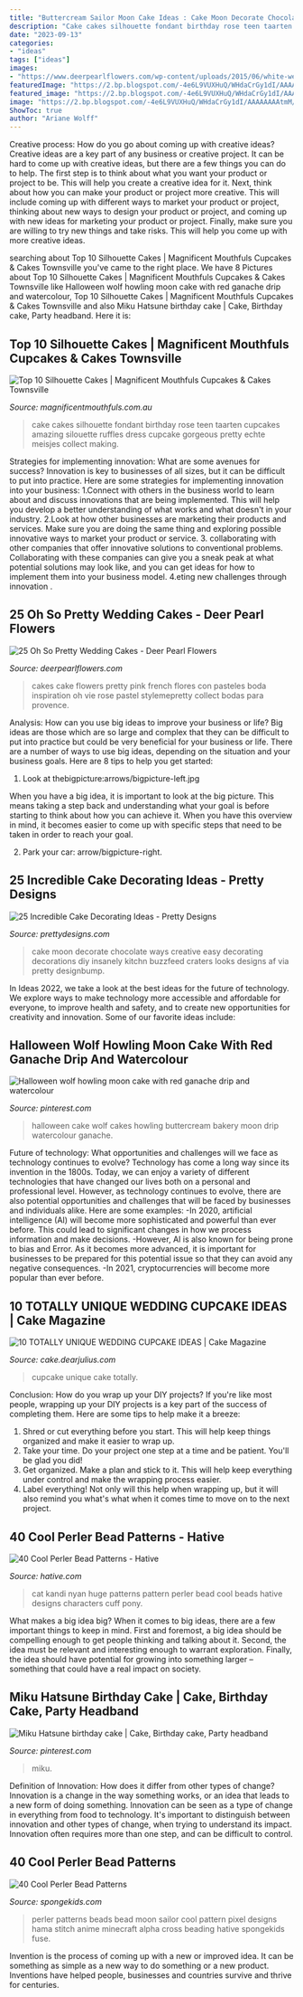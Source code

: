 ```yaml
---
title: "Buttercream Sailor Moon Cake Ideas : Cake Moon Decorate Chocolate Ways Creative Easy Decorating Decorations Diy Insanely Kitchn Buzzfeed Craters Looks Designs Af Via Pretty Designbump"
description: "Cake cakes silhouette fondant birthday rose teen taarten cupcakes amazing silouette ruffles dress cupcake gorgeous pretty echte meisjes collect making"
date: "2023-09-13"
categories:
- "ideas"
tags: ["ideas"]
images:
- "https://www.deerpearlflowers.com/wp-content/uploads/2015/06/white-wedding-cake-with-pink-and-green-flowers.jpg"
featuredImage: "https://2.bp.blogspot.com/-4e6L9VUXHuQ/WHdaCrGy1dI/AAAAAAAAtmM/bJVSoQu3Vqgm6luJlnqHPv5kHQZLBFPeQCLcB/s1600/b.jpg"
featured_image: "https://2.bp.blogspot.com/-4e6L9VUXHuQ/WHdaCrGy1dI/AAAAAAAAtmM/bJVSoQu3Vqgm6luJlnqHPv5kHQZLBFPeQCLcB/s1600/b.jpg"
image: "https://2.bp.blogspot.com/-4e6L9VUXHuQ/WHdaCrGy1dI/AAAAAAAAtmM/bJVSoQu3Vqgm6luJlnqHPv5kHQZLBFPeQCLcB/s1600/b.jpg"
ShowToc: true
author: "Ariane Wolff"
---
```



Creative process: How do you go about coming up with creative ideas?
Creative ideas are a key part of any business or creative project. It can be hard to come up with creative ideas, but there are a few things you can do to help. The first step is to think about what you want your product or project to be. This will help you create a creative idea for it. Next, think about how you can make your product or project more creative. This will include coming up with different ways to market your product or project, thinking about new ways to design your product or project, and coming up with new ideas for marketing your product or project. Finally, make sure you are willing to try new things and take risks. This will help you come up with more creative ideas.

	

		
searching about Top 10 Silhouette Cakes | Magnificent Mouthfuls Cupcakes &amp; Cakes Townsville you've came to the right place. We have 8 Pictures about Top 10 Silhouette Cakes | Magnificent Mouthfuls Cupcakes &amp; Cakes Townsville like Halloween wolf howling moon cake with red ganache drip and watercolour, Top 10 Silhouette Cakes | Magnificent Mouthfuls Cupcakes &amp; Cakes Townsville and also Miku Hatsune birthday cake | Cake, Birthday cake, Party headband. Here it is:
		
    
## Top 10 Silhouette Cakes | Magnificent Mouthfuls Cupcakes &amp; Cakes Townsville

<img loading=lazy src="https://s-media-cache-ak0.pinimg.com/originals/2a/35/01/2a35017da40741e10c99e97bded7b111.jpg" onerror="this.onerror=null;this.src='https://tse3.mm.bing.net/th?id=OIP.ct6gtoZrx5DkqGqEUNllhAHaNK&amp;pid=15.1';" alt="Top 10 Silhouette Cakes | Magnificent Mouthfuls Cupcakes &amp; Cakes Townsville">

_Source: magnificentmouthfuls.com.au_

>cake cakes silhouette fondant birthday rose teen taarten cupcakes amazing silouette ruffles dress cupcake gorgeous pretty echte meisjes collect making. 

	

Strategies for implementing innovation: What are some avenues for success?
Innovation is key to businesses of all sizes, but it can be difficult to put into practice. Here are some strategies for implementing innovation into your business:
1.Connect with others in the business world to learn about and discuss innovations that are being implemented. This will help you develop a better understanding of what works and what doesn't in your industry.
2.Look at how other businesses are marketing their products and services. Make sure you are doing the same thing and exploring possible innovative ways to market your product or service.
3. collaborating with other companies that offer innovative solutions to conventional problems. Collaborating with these companies can give you a sneak peak at what potential solutions may look like, and you can get ideas for how to implement them into your business model.
4.eting new challenges through innovation .

    
## 25 Oh So Pretty Wedding Cakes - Deer Pearl Flowers

<img loading=lazy src="https://www.deerpearlflowers.com/wp-content/uploads/2015/06/white-wedding-cake-with-pink-and-green-flowers.jpg" onerror="this.onerror=null;this.src='https://tse1.mm.bing.net/th?id=OIP.Q7RqnRvVeGV98ZSIO38q3AHaLK&amp;pid=15.1';" alt="25 Oh So Pretty Wedding Cakes - Deer Pearl Flowers">

_Source: deerpearlflowers.com_

>cakes cake flowers pretty pink french flores con pasteles boda inspiration oh vie rose pastel stylemepretty collect bodas para provence. 

	

Analysis: How can you use big ideas to improve your business or life?
Big ideas are those which are so large and complex that they can be difficult to put into practice but could be very beneficial for your business or life. There are a number of ways to use big ideas, depending on the situation and your business goals. Here are 8 tips to help you get started:
1. Look at thebigpicture:arrows/bigpicture-left.jpg

When you have a big idea, it is important to look at the big picture. This means taking a step back and understanding what your goal is before starting to think about how you can achieve it. When you have this overview in mind, it becomes easier to come up with specific steps that need to be taken in order to reach your goal.

2. Park your car: arrow/bigpicture-right.

    
## 25 Incredible Cake Decorating Ideas - Pretty Designs

<img loading=lazy src="http://www.prettydesigns.com/wp-content/uploads/2015/09/Moon-cake.jpg" onerror="this.onerror=null;this.src='https://tse3.mm.bing.net/th?id=OIP.XoSrjO3UmgBhbCO0-RYuNwHaKY&amp;pid=15.1';" alt="25 Incredible Cake Decorating Ideas - Pretty Designs">

_Source: prettydesigns.com_

>cake moon decorate chocolate ways creative easy decorating decorations diy insanely kitchn buzzfeed craters looks designs af via pretty designbump. 

	

In Ideas 2022, we take a look at the best ideas for the future of technology. We explore ways to make technology more accessible and affordable for everyone, to improve health and safety, and to create new opportunities for creativity and innovation. Some of our favorite ideas include: 

    
## Halloween Wolf Howling Moon Cake With Red Ganache Drip And Watercolour

<img loading=lazy src="https://i.pinimg.com/originals/7f/d6/38/7fd638915d76b384af67d74dc077469c.jpg" onerror="this.onerror=null;this.src='https://tse4.mm.bing.net/th?id=OIP.Wjh7rEqNHB2uqzWucQ9nEwHaJ4&amp;pid=15.1';" alt="Halloween wolf howling moon cake with red ganache drip and watercolour">

_Source: pinterest.com_

>halloween cake wolf cakes howling buttercream bakery moon drip watercolour ganache. 

	

Future of technology: What opportunities and challenges will we face as technology continues to evolve?
Technology has come a long way since its invention in the 1800s. Today, we can enjoy a variety of different technologies that have changed our lives both on a personal and professional level. However, as technology continues to evolve, there are also potential opportunities and challenges that will be faced by businesses and individuals alike. Here are some examples: 
-In 2020, artificial intelligence (AI) will become more sophisticated and powerful than ever before. This could lead to significant changes in how we process information and make decisions. 
-However, AI is also known for being prone to bias and Error. As it becomes more advanced, it is important for businesses to be prepared for this potential issue so that they can avoid any negative consequences. 
-In 2021, cryptocurrencies will become more popular than ever before.

    
## 10 TOTALLY UNIQUE WEDDING CUPCAKE IDEAS | Cake Magazine

<img loading=lazy src="https://2.bp.blogspot.com/-4e6L9VUXHuQ/WHdaCrGy1dI/AAAAAAAAtmM/bJVSoQu3Vqgm6luJlnqHPv5kHQZLBFPeQCLcB/s1600/b.jpg" onerror="this.onerror=null;this.src='https://tse4.mm.bing.net/th?id=OIP.CQuJ7qrC6-_QDYmGq6T9CQHaLF&amp;pid=15.1';" alt="10 TOTALLY UNIQUE WEDDING CUPCAKE IDEAS | Cake Magazine">

_Source: cake.dearjulius.com_

>cupcake unique cake totally. 

	

Conclusion: How do you wrap up your DIY projects?
If you're like most people, wrapping up your DIY projects is a key part of the success of completing them. Here are some tips to help make it a breeze:
1) Shred or cut everything before you start. This will help keep things organized and make it easier to wrap up.
2) Take your time. Do your project one step at a time and be patient. You'll be glad you did!
3) Get organized. Make a plan and stick to it. This will help keep everything under control and make the wrapping process easier.
4) Label everything! Not only will this help when wrapping up, but it will also remind you what's what when it comes time to move on to the next project.

    
## 40 Cool Perler Bead Patterns - Hative

<img loading=lazy src="https://hative.com/wp-content/uploads/2014/04/perler-beads-patterns/7-nyan-cat-huge-kandi-pattern.jpg" onerror="this.onerror=null;this.src='https://tse1.mm.bing.net/th?id=OIP.hN8YHQJYh8xKU52fMIRurgHaEY&amp;pid=15.1';" alt="40 Cool Perler Bead Patterns - Hative">

_Source: hative.com_

>cat kandi nyan huge patterns pattern perler bead cool beads hative designs characters cuff pony. 

	

What makes a big idea big?
When it comes to big ideas, there are a few important things to keep in mind. First and foremost, a big idea should be compelling enough to get people thinking and talking about it. Second, the idea must be relevant and interesting enough to warrant exploration. Finally, the idea should have potential for growing into something larger – something that could have a real impact on society.

    
## Miku Hatsune Birthday Cake | Cake, Birthday Cake, Party Headband

<img loading=lazy src="https://i.pinimg.com/originals/06/cb/8a/06cb8a092bdaedf6d16a54fc23288a5b.jpg" onerror="this.onerror=null;this.src='https://tse3.mm.bing.net/th?id=OIP.Fb4JyCd0752ZZTkMI-R2tQHaNK&amp;pid=15.1';" alt="Miku Hatsune birthday cake | Cake, Birthday cake, Party headband">

_Source: pinterest.com_

>miku. 

	

Definition of Innovation: How does it differ from other types of change?
Innovation is a change in the way something works, or an idea that leads to a new form of doing something. Innovation can be seen as a type of change in everything from food to technology. It's important to distinguish between innovation and other types of change, when trying to understand its impact. Innovation often requires more than one step, and can be difficult to control.

    
## 40 Cool Perler Bead Patterns

<img loading=lazy src="http://spongekids.com/wp-content/uploads/2014/04/perler-beads-patterns/11-sailor-moon-patterns.jpg" onerror="this.onerror=null;this.src='https://tse4.mm.bing.net/th?id=OIP.FNrDuGzWVo3lq20tlt4bdgHaIn&amp;pid=15.1';" alt="40 Cool Perler Bead Patterns">

_Source: spongekids.com_

>perler patterns beads bead moon sailor cool pattern pixel designs hama stitch anime minecraft alpha cross beading hative spongekids fuse. 

	

Invention is the process of coming up with a new or improved idea. It can be something as simple as a new way to do something or a new product. Inventions have helped people, businesses and countries survive and thrive for centuries.

